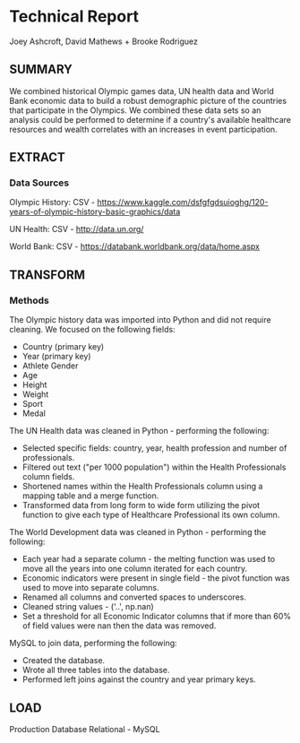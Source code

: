 # Technical Report
Joey Ashcroft, David Mathews + Brooke Rodriguez

## SUMMARY
We combined historical Olympic games data, UN health data and World Bank economic data to build a robust demographic picture of the countries that participate in the Olympics. We combined these data sets so an analysis could be performed to determine if a country's available healthcare resources and wealth correlates with an increases in event participation.

## EXTRACT
### Data Sources
Olympic History: CSV - https://www.kaggle.com/dsfgfgdsuioghg/120-years-of-olympic-history-basic-graphics/data

UN Health: CSV - http://data.un.org/

World Bank: CSV - https://databank.worldbank.org/data/home.aspx

## TRANSFORM
### Methods
The Olympic history data was imported into Python and did not require cleaning. 
We focused on the following fields:
* Country (primary key)
* Year (primary key)
* Athlete Gender
* Age
* Height
* Weight
* Sport
* Medal

The UN Health data was cleaned in Python - performing the following:
* Selected specific fields: country, year, health profession and number of professionals.
* Filtered out text ("per 1000 population") within the Health Professionals column fields.
* Shortened names within the Health Professionals column using a mapping table and a merge function.
* Transformed data from long form to wide form utilizing the pivot function to give each type of Healthcare Professional its own column.

The World Development data was cleaned in Python - performing the following:
* Each year had a separate column - the melting function was used to move all the years into one column iterated for each country.
* Economic indicators were present in single field - the pivot function was used to move into separate columns.
* Renamed all columns and converted spaces to underscores.
* Cleaned string values - ('..', np.nan)
* Set a threshold for all Economic Indicator columns that if more than 60% of field values were nan then the data was removed.

MySQL to join data, performing the following:
* Created the database.
* Wrote all three tables into the database.
* Performed left joins against the country and year primary keys.

## LOAD
Production Database
Relational - MySQL
